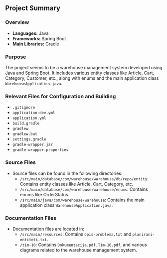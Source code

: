 ## Project Summary

### Overview
- **Languages:** Java
- **Frameworks:** Spring Boot
- **Main Libraries:** Gradle

### Purpose
The project seems to be a warehouse management system developed using Java and Spring Boot. It includes various entity classes like Article, Cart, Category, Customer, etc., along with enums and the main application class `WarehouseApplication.java`.

### Relevant Files for Configuration and Building
- `.gitignore`
- `application-dev.yml`
- `application.yml`
- `build.gradle`
- `gradlew`
- `gradlew.bat`
- `settings.gradle`
- `gradle-wrapper.jar`
- `gradle-wrapper.properties`

### Source Files
- Source files can be found in the following directories:
  - `/src/main/database/com/warehouse/warehouse/db/repo/entity`: Contains entity classes like Article, Cart, Category, etc.
  - `/src/main/database/com/warehouse/warehouse/enums`: Contains enums like OrderStatus.
  - `/src/main/java/com/warehouse/warehouse`: Contains the main application class `WarehouseApplication.java`.

### Documentation Files
- Documentation files are located in:
  - `/src/main/resources`: Contains `opis-problema.txt` and `planirani-entiteti.txt`.
  - `/tim-10`: Contains `Dokumentacija.pdf`, `Tim-10.pdf`, and various diagrams related to the warehouse management system.